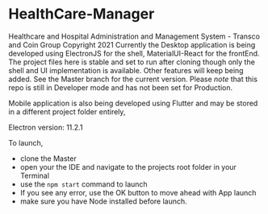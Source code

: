 # HealthCare-Manager
Healthcare and Hospital Administration and Management System - Transco and Coin Group Copyright 2021
Currently the Desktop application is being developed using ElectronJS for the shell, MaterialUI-React for the frontEnd.
The project files here is stable and set to run after cloning though only the shell and UI implementation is available.
Other features will keep being added.
See the Master branch for the current version. 
Please *note* that this repo is still in Developer mode and has not been set for Production.

Mobile application is also being developed using Flutter and may be stored in a different project folder entirely,

Electron version: 11.2.1

To launch, 
- clone the Master
- open your the IDE and navigate to the projects root folder in your Terminal
- use the `npm start` command to launch
- If you see any error, use the OK button to move ahead with App launch
- make sure you have Node installed before launch.
